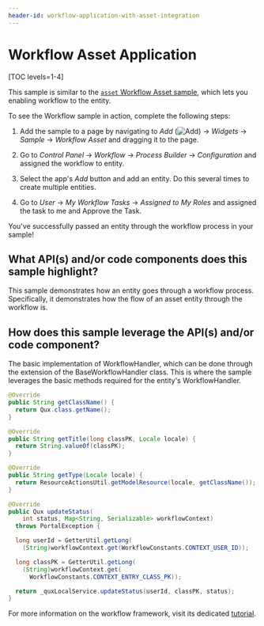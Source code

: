 ```yaml
---
header-id: workflow-application-with-asset-integration
---
```


# Workflow Asset Application

[TOC levels=1-4]

This sample is similar to the
[`asset` Workflow Asset sample](https://github.com/liferay/liferay-blade-samples/tree/7.2/gradle/apps/workflow/asset),
which lets you enabling workflow to the entity.

To see the Workflow sample in action, complete the following steps:

1.  Add the sample to a page by navigating to *Add*
    (![Add](../../../../images/icon-add.png)) &rarr; *Widgets* &rarr; *Sample*
    &rarr; *Workflow Asset* and dragging it to the page.

2.  Go to *Control Panel* &rarr; *Workflow* &rarr; *Process Builder* &rarr;
    *Configuration* and assigned the workflow to entity.

3.  Select the app's *Add* button and add an entity. Do this several times to
    create multiple entities.

4.  Go to *User* &rarr; *My Workflow Tasks* &rarr; *Assigned to My Roles* and
    assigned the task to me and Approve the Task.

    <!-- Add image back when sample works:
    [Figure 1: Clicking the *Add* send the entity to Workflow flow.](../../../../images/workflow-asset.png)
    -->

You've successfully passed an entity through the workflow process in your sample!

## What API(s) and/or code components does this sample highlight?

This sample demonstrates how an entity goes through a workflow process.
Specifically, it demonstrates how the flow of an asset entity through the
workflow is.

## How does this sample leverage the API(s) and/or code component?

The basic implementation of WorkflowHandler, which can be done through the
extension of the BaseWorkflowHandler class. This is where the sample leverages
the basic methods required for the entity's WorkflowHandler.

```java
@Override
public String getClassName() {
  return Qux.class.getName();
}

@Override
public String getTitle(long classPK, Locale locale) {
  return String.valueOf(classPK);
}

@Override
public String getType(Locale locale) {
  return ResourceActionsUtil.getModelResource(locale, getClassName());
}

@Override
public Qux updateStatus(
    int status, Map<String, Serializable> workflowContext)
  throws PortalException {

  long userId = GetterUtil.getLong(
    (String)workflowContext.get(WorkflowConstants.CONTEXT_USER_ID));

  long classPK = GetterUtil.getLong(
    (String)workflowContext.get(
      WorkflowConstants.CONTEXT_ENTRY_CLASS_PK));

  return _quxLocalService.updateStatus(userId, classPK, status);
}
```

For more information on the workflow framework, visit its dedicated
[tutorial](/docs/7-0/tutorials/-/knowledge_base/t/liferays-workflow-framework).
